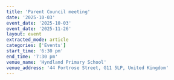 ```yaml
---
title: 'Parent Council meeting'
date: '2025-10-03'
event_date: '2025-10-03'
event_date: '2025-11-26'
layout: event
extracted_mode: article
categories: ['Events']
start_time: '6:30 pm'
end_time: '7:30 pm'
venue_name: 'Hyndland Primary School'
venue_address: '44 Fortrose Street, G11 5LP, United Kingdom'
---
```

